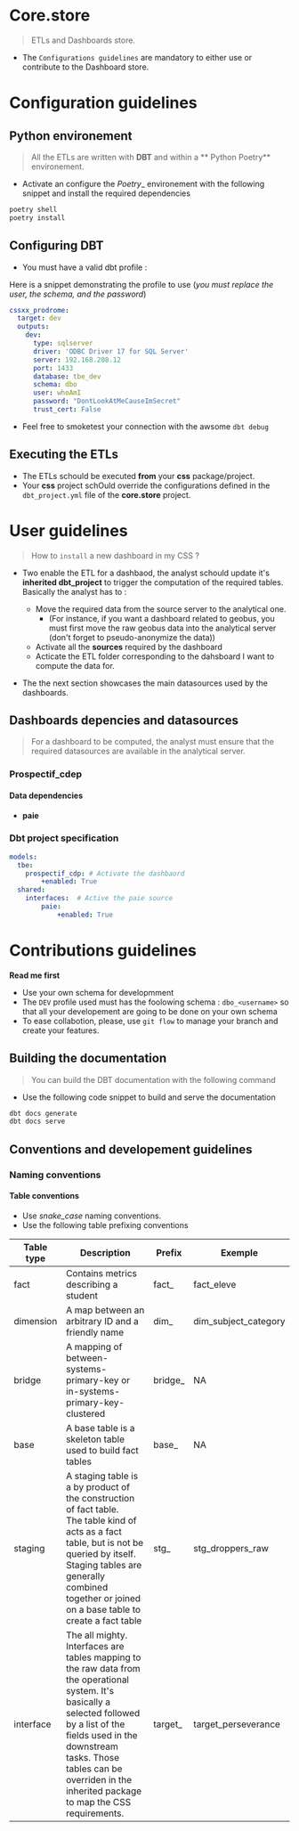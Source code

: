 
# Core.store
> ETLs and Dashboards store.

* The `Configurations guidelines` are mandatory to either use or contribute to the Dashboard store.

# Configuration guidelines

## Python environement
> All the ETLs are written with **DBT** and within a ** Python Poetry** environement.

* Activate an configure the _Poetry__ environement with the following snippet and install the required dependencies


```bash
poetry shell
poetry install
```

## Configuring DBT
* You must have a valid dbt profile :

Here is a snippet demonstrating the profile to use (_you must replace the user, the schema, and the password_)

```yaml
cssxx_prodrome:
  target: dev
  outputs:
    dev:
      type: sqlserver
      driver: 'ODBC Driver 17 for SQL Server'
      server: 192.168.208.12
      port: 1433
      database: tbe_dev
      schema: dbo
      user: whoAmI
      password: "DontLookAtMeCauseImSecret"
      trust_cert: False
```

* Feel free to smoketest your connection with the awsome `dbt debug`

## Executing the ETLs
* The ETLs schould be executed **from** your **css** package/project. 
* Your **css** project schOuld override the configurations defined in the `dbt_project.yml` file of the **core.store** project.


# User guidelines
> How to `install` a new dashboard in my CSS ?

* Two enable the ETL for a dashbaod, the analyst schould update it's **inherited dbt_project** to trigger the computation of the required tables. Basically the analyst has to :
  * Move the required data from the source server to the analytical one.
    * (For instance, if you want a dashboard related to geobus, you must first move the raw geobus data into the analytical server (don't forget to pseudo-anonymize the data))
  * Activate all the **sources** required by the dashboard
  * Acticate the ETL folder corresponding to the dahsboard I want to compute the data for.

* The the next section showcases the main datasources used by the dashboards.

## Dashboards depencies and datasources
> For a dashboard to be computed, the analyst must ensure that the required datasources are available in the analytical server.

### Prospectif_cdep

#### Data dependencies

* **paie**

### Dbt project specification

```yaml
models:
  tbe:
    prospectif_cdp: # Activate the dashbaord
        +enabled: True
  shared: 
    interfaces:  # Active the paie source
        paie:
            +enabled: True
```
  

# Contributions guidelines

**Read me first**

* Use your own schema for developmment 
* The `DEV` profile used must has the foolowing schema : `dbo_<username>` so that all your developement are going to be done on your own schema
* To ease collabotion, please, use `git flow` to manage your branch and create your features.
## Building the documentation
> You can build the DBT documentation with the following command

* Use the following code snippet to build and serve the documentation

```bash
dbt docs generate
dbt docs serve
```

## Conventions and developement guidelines

### Naming conventions

#### Table conventions
* Use _snake_case_ naming conventions.
* Use the following table prefixing conventions

| Table type | Description                                                                                                                                                                                                                                        | Prefix   | Exemple                  |
| ---------- | -------------------------------------------------------------------------------------------------------------------------------------------------------------------------------------------------------------------------------------------------- | -------- | ------------------------ |
| fact       | Contains metrics describing a student                                                                                                                                                                                                              | fact_    | fact_eleve               |
| dimension  | A map between an arbitrary ID and a friendly name                                                                                                                                                                                                  | dim_     | dim_subject_category     |
| bridge     | A mapping of between-systems-primary-key or in-systems-primary-key-clustered                                                                                                                                                                       | bridge_  | NA |
| base       | A base table is a skeleton table used to build fact tables                                                                                                                                                                                         | base_    | NA   | 
| staging    | A staging table is a by product of the construction of fact table. <br>The table kind of acts as a fact table, but is not be queried by itself.<br>Staging tables are generally combined together or joined on a base table to create a fact table | stg_     | stg_droppers_raw         |
| interface     | The all mighty. Interfaces are tables mapping to the raw data from the operational system. It's basically a selected followed by a list of the fields used in the downstream tasks. Those tables can be overriden in the inherited package to map the CSS requirements.                                                                                             | target_  | target_perseverance      |